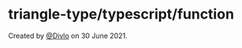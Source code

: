 # triangle-type/typescript/function

Created by [@Divlo](https://github.com/Divlo) on 30 June 2021.
